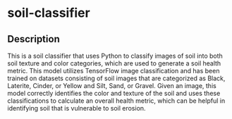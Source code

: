 # soil-classifier

## Description
This is a soil classifier that uses Python to classify images of soil into both soil texture and color categories, which are used to generate a soil health metric. This model utilizes TensorFlow image classification and has been trained on datasets consisting of soil images that are categorized as Black, Laterite, Cinder, or Yellow and Silt, Sand, or Gravel. Given an image, this model correctly identifies the color and texture of the soil and uses these classifications to calculate an overall health metric, which can be helpful in identifying soil that is vulnerable to soil erosion.
